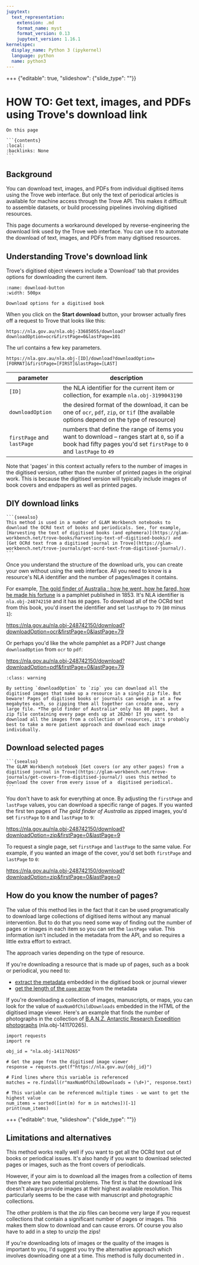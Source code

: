 ```yaml
---
jupytext:
  text_representation:
    extension: .md
    format_name: myst
    format_version: 0.13
    jupytext_version: 1.16.1
kernelspec:
  display_name: Python 3 (ipykernel)
  language: python
  name: python3
---
```


+++ {"editable": true, "slideshow": {"slide_type": ""}}

# HOW TO: Get text, images, and PDFs using Trove's download link

````{card}
On this page

```{contents}
:local:
:backlinks: None
```
````

## Background

You can download text, images, and PDFs from individual digitised items using the Trove web interface. But only the text of periodical articles is available for machine access through the Trove API. This makes it difficult to assemble datasets, or build processing pipelines involving digitised resources.

This page documents a workaround developed by reverse-engineering the download link used by the Trove web interface. You can use it to automate the download of text, images, and PDFs from many digitised resources.

## Understanding Trove's download link

Trove's digitised object viewers include a 'Download' tab that provides options for downloading the current item.

```{figure} ../../images/download-button.png
:name: download-button
:width: 500px

Download options for a digitised book
```

When you click on the **Start download** button, your browser actually fires off a request to Trove that looks like this:

`https://nla.gov.au/nla.obj-33685055/download?downloadOption=ocr&firstPage=0&lastPage=101`

The url contains a few key parameters.

`https://nla.gov.au/nla.obj-[ID]/download?downloadOption=[FORMAT]&firstPage=[FIRST]&lastPage=[LAST]`

| parameter | description |
|-----------|-------------|
| `[ID]` | the NLA identifier for the current item or collection, for example `nla.obj-3199043190`
| `downloadOption` | the desired format of the download, it can be one of `ocr`, `pdf`, `zip`, or `tif` (the available options depend on the type of resource)
| `firstPage` and `lastPage` | numbers that define the range of items you want to download – ranges start at `0`, so if a book had fifty pages you'd set `firstPage` to `0` and `lastPage` to `49`|

Note that 'pages' in this context actually refers to the number of images in the digitised version, rather than the number of printed pages in the original work. This is because the digitised version will typically include images of book covers and endpapers as well as printed pages.

## DIY download links

````{margin}
```{seealso}
This method is used in a number of GLAM Workbench notebooks to download the OCRd text of books and periodicals. See, for example, [Harvesting the text of digitised books (and ephemera)](https://glam-workbench.net/trove-books/harvesting-text-of-digitised-books/) and [Get OCRd text from a digitised journal in Trove](https://glam-workbench.net/trove-journals/get-ocrd-text-from-digitised-journal/).
```
````

Once you understand the structure of the download urls, you can create your own without using the web interface. All you need to know is a resource's NLA identifier and the number of pages/images it contains. 

For example, [The gold finder of Australia : how he went, how he fared, how he made his fortune](https://nla.gov.au/nla.obj-248742150) is a pamphlet published in 1853. It's NLA identifier is `nla.obj-248742150` and it has `80` pages. To download all of the OCRd text from this book, you'd insert the identifier and set `lastPage` to `79` (`80` minus `1`):

<a href="https://nla.gov.au/nla.obj-248742150/download?downloadOption=ocr&firstPage=0&lastPage=79">https://nla.gov.au/nla.obj-248742150/download?downloadOption=ocr&firstPage=0&lastPage=79</a>

Or perhaps you'd like the whole pamphlet as a PDF? Just change `downloadOption` from `ocr` to `pdf`:

<a href="https://nla.gov.au/nla.obj-248742150/download?downloadOption=pdf&firstPage=0&lastPage=79">https://nla.gov.au/nla.obj-248742150/download?downloadOption=pdf&firstPage=0&lastPage=79</a>

```{admonition} Zip files can be big!
:class: warning

By setting `downloadOption` to `zip` you can download all the digitised images that make up a resource in a single zip file. But beware! Pages of digitised books or journals can weigh in at a few megabytes each, so zipping them all together can create one, very large file. *The gold finder of Australia* only has 80 pages, but a zip file containing every page ends up at 282mb! If you want to download all the images from a collection of resources, it's probably best to take a more patient approach and download each image individually.

```

## Download selected pages

````{margin}
```{seealso}
The GLAM Workbench notebook [Get covers (or any other pages) from a digitised journal in Trove](https://glam-workbench.net/trove-journals/get-covers-from-digitised-journal/) uses this method to download the cover from every issue of a  digitised periodical.
```
````

You don't have to ask for everything at once. By adjusting the `firstPage` and `lastPage` values, you can download a specific range of pages. If you wanted the first ten pages of *The gold finder of Australia* as zipped images, you'd set `firstPage` to `0` and `lastPage` to `9`:

<a href="https://nla.gov.au/nla.obj-248742150/download?downloadOption=zip&firstPage=0&lastPage=9">https://nla.gov.au/nla.obj-248742150/download?downloadOption=zip&firstPage=0&lastPage=9</a>

To request a single page, set `firstPage` and `lastPage` to the same value. For example, if you wanted an image of the cover, you'd set both `firstPage` and `lastPage` to `0`:

<a href="https://nla.gov.au/nla.obj-248742150/download?downloadOption=zip&firstPage=0&lastPage=0">https://nla.gov.au/nla.obj-248742150/download?downloadOption=zip&firstPage=0&lastPage=0</a>

## How do you know the number of pages?

The value of this method lies in the fact that it can be used programatically to download large collections of digitised items without any manual intervention. But to do that you need some way of finding out the number of pages or images in each item so you can set the `lastPage` value. This information isn't included in the metadata from the API, and so requires a little extra effort to extract.

The approach varies depending on the type of resource. 

If you're downloading a resource that is made up of pages, such as a book or periodical, you need to:

- [extract the metadata](digitised:howto:embedded:extract-metadata) embedded in the digitised book or journal viewer
- [get the length of the `page` array](digitised:howto:embedded:pages) from the metadata

If you're downloading a collection of images, manuscripts, or maps, you can look for the value of `maxNumOfChildDownloads` embedded in the HTML of the digitised image viewer. Here's an example that finds the number of photographs in the collection of [B.A.N.Z. Antarctic Research Expedition photographs](https://nla.gov.au/nla.obj-141170265) (nla.obj-141170265).

```{code-cell} ipython3
import requests
import re

obj_id = "nla.obj-141170265"

# Get the page from the digitised image viewer
response = requests.get(f"https://nla.gov.au/{obj_id}")

# Find lines where this variable is referenced
matches = re.findall(r"maxNumOfChildDownloads = (\d+)", response.text)

# This variable can be referenced multiple times - we want to get the highest value
num_items = sorted([int(m) for m in matches])[-1]
print(num_items)
```

+++ {"editable": true, "slideshow": {"slide_type": ""}}

## Limitations and alternatives

This method works really well if you want to get all the OCRd text out of books or periodical issues. It's also handy if you want to download selected pages or images, such as the front covers of periodicals.

However, if your aim is to download all the images from a collection of items then there are two potential problems. The first is that the download link doesn't always provide images at their highest available resolution. This particularly seems to be the case with manuscript and photographic collections.

The other problem is that the zip files can become very large if you request collections that contain a significant number of pages or images. This makes them slow to download and can cause errors. Of course you also have to add in a step to unzip the zips! 

If you're downloading lots of images or the quality of the images is important to you, I'd suggest you try the alternative approach which involves downloading one at a time. This method is fully documented in [](/other-digitised-resources/how-to/download-images.ipynb).
